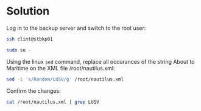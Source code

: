 # Solution

Log in to the backup server and switch to the root user:  

```bash
ssh clint@stbkp01 
```  

```bash
sudo su - 
```

Using the linux ``` sed ``` command, replace all occurances of the string About to Maritime on the XML file /root/nautilus.xml:  

```bash
sed -i 's/Random/LUSV/g' /root/nautilus.xml 
```  

Confirm the changes:  

```bash
cat /root/nautilus.xml | grep LUSV 
```
